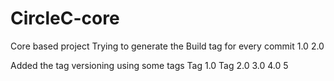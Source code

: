 # CircleC-core

Core based project
Trying to generate the Build tag for every commit
1.0
2.0

Added the tag versioning using some tags
Tag 1.0
Tag 2.0
3.0
4.0
5
